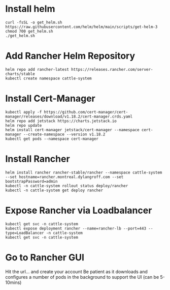 # Install helm
`curl -fsSL -o get_helm.sh https://raw.githubusercontent.com/helm/helm/main/scripts/get-helm-3`</br>
`chmod 700 get_helm.sh` </br>
`./get_helm.sh` </br>

# Add Rancher Helm Repository
`helm repo add rancher-latest https://releases.rancher.com/server-charts/stable`</br>
`kubectl create namespace cattle-system`</br>

# Install Cert-Manager
`kubectl apply -f https://github.com/cert-manager/cert-manager/releases/download/v1.18.2/cert-manager.crds.yaml`</br>
`helm repo add jetstack https://charts.jetstack.io`</br>
`helm repo update`</br>
`helm install cert-manager jetstack/cert-manager --namespace cert-manager --create-namespace --version v1.18.2`</br>
`kubectl get pods --namespace cert-manager`</br>

# Install Rancher
`helm install rancher rancher-stable/rancher --namespace cattle-system --set hostname=rancher.montreal.dylangroff.com --set bootstrapPassword=admin`</br>
`kubectl -n cattle-system rollout status deploy/rancher`</br>
`kubectl -n cattle-system get deploy rancher`</br>

# Expose Rancher via Loadbalancer
`kubectl get svc -n cattle-system`</br>
`kubectl expose deployment rancher --name=rancher-lb --port=443 --type=LoadBalancer -n cattle-system`</br>
`kubectl get svc -n cattle-system`</br>

# Go to Rancher GUI
Hit the url… and create your account
Be patient as it downloads and configures a number of pods in the background to support the UI (can be 5-10mins)